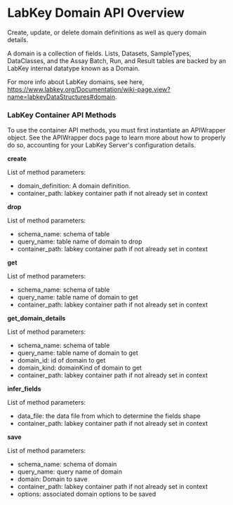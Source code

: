 # LabKey Domain API Overview

Create, update, or delete domain definitions as well as query domain details.

A domain is a collection of fields. Lists, Datasets, SampleTypes, DataClasses, and the Assay Batch, Run, and Result tables are backed by an LabKey internal datatype known as a Domain.

For more info about LabKey domains, see here, https://www.labkey.org/Documentation/wiki-page.view?name=labkeyDataStructures#domain.

### LabKey Container API Methods

To use the container API methods, you must first instantiate an APIWrapper object. See the APIWrapper docs page to learn more about how to properly do so, accounting for your LabKey Server's configuration details.

**create**

List of method parameters:
- domain_definition: A domain definition.
- container_path: labkey container path if not already set in context

**drop**

List of method parameters:
- schema_name: schema of table
- query_name: table name of domain to drop
- container_path: labkey container path if not already set in context

**get**

List of method parameters:
- schema_name: schema of table
- query_name: table name of domain to get
- container_path: labkey container path if not already set in context

**get_domain_details**

List of method parameters:
- schema_name: schema of table
- query_name: table name of domain to get
- domain_id: id of domain to get
- domain_kind: domainKind of domain to get
- container_path: labkey container path if not already set in context

**infer_fields**

List of method parameters:
- data_file: the data file from which to determine the fields shape
- container_path: labkey container path if not already set in context

**save**

List of method parameters:
- schema_name: schema of domain
- query_name: query name of domain
- domain: Domain to save
- container_path: labkey container path if not already set in context
- options: associated domain options to be saved
